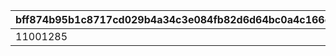 |bff874b95b1c8717cd029b4a34c3e084fb82d6d64bc0a4c166c4f4abc19bab08|20f8893844140aa8945f678ed0afd5901ccaa260fcb3778163ce77598cba777b|46736a95bd4ad3ecdaaf92d94183b7452035f41539ac88a3766642559c17698e|c157004029472298264ccbb864bb2f78599ad979aadca3c98bedab61ffe8474f|
| --- | --- | --- | --- |
|11001285|1013401|10134110|1|
